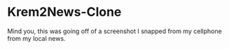 # Krem2News-Clone
Mind you, this was going off of a screenshot I snapped from my cellphone from my local news.
